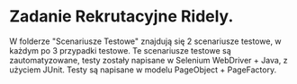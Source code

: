 # Zadanie Rekrutacyjne Ridely.
W folderze "Scenariusze Testowe" znajdują się 2 scenariusze testowe, w każdym po 3 przypadki testowe.
Te scenariusze testowe są zautomatyzowane, testy zostały napisane w Selenium WebDriver + Java, z użyciem JUnit.
Testy są napisane w modelu PageObject + PageFactory.

